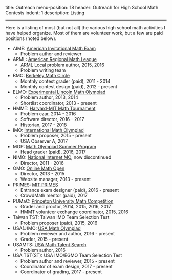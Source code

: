 title: Outreach
menu-position: 18
header: Outreach for High School Math Contests
indent: 1
description: Listing

---

Here is a listing of most (but not all)
the various high school math activities I have helped organize.
Most of them are volunteer work,
but a few are paid positions (noted below).

+ AIME: [American Invitational Math Exam](https://en.wikipedia.org/wiki/American_Invitational_Mathematics_Examination)
	+ Problem author and reviewer
+ ARML: [American Regional Math League](www.arml2.com)
	+ ARML Local problem author, 2015, 2016
	+ Problem writing team
+ BMC: [Berkeley Math Circle](http://mathcircle.berkeley.edu/)
	+ Monthly contest grader (paid), 2011 - 2014
	+ Monthly contest design (paid), 2012 - present
+ ELMO: [Experimental Lincoln Math Olympiad](http://web.evanchen.cc/elmo/index.html)
	+ Problem author, 2013, 2014
	+ Shortlist coordinator, 2013 - present
+ HMMT: [Harvard-MIT Math Tournament](www.hmmt.co)
	+ Problem czar, 2014 - 2016
	+ Software director, 2016 - 2017
	+ Historian, 2017 - 2018
+ IMO: [International Math Olympiad](www.imo-official.org)
	+ Problem proposer, 2015 - present
	+ USA Observer A, 2017
+ MOP: [Math Olympiad Summer Program](https://en.wikipedia.org/wiki/Mathematical_Olympiad_Summer_Program)
	+ Head grader (paid), 2016, 2017
+ NIMO: [National Internet MO](http://internetolympiad.org/), now discontinued
	+ Director, 2011 - 2016
+ OMO: [Online Math Open](http://internetolympiad.org/pages/16-omo_acknow)
	+ Director, 2013 - 2015
	+ Website manager, 2013 - present
+ PRIMES: [MIT PRIMES](http://math.mit.edu/research/highschool/primes/index.php)
	+ Entrance exam designer (paid), 2016 - present
	+ CrowdMath mentor (paid), 2017
+ PUMaC: [Princeton University Math Competition](https://pumac.princeton.edu/)
	+ Grader and proctor, 2014, 2015, 2016, 2017
	+ HMMT volunteer exchange coordinator, 2015, 2016
+ Taiwan TST: Taiwan IMO Team Selection Test
	+ Problem proposer (paid), 2015, 2016
+ USA(J)MO: [USA Math Olympiad](https://en.wikipedia.org/wiki/United_States_of_America_Mathematical_Olympiad)
	+ Problem reviewer and author, 2016 - present
	+ Grader, 2015 - present
+ USAMTS: [USA Math Talent Search](http://usamts.org/)
	+ Problem author, 2016
+ USA TST(ST): USA IMO/EGMO Team Selection Test
	+ Problem author and reviewer, 2015 - present
	+ Coordinator of exam design, 2017 - present
	+ Coordinator of grading, 2017 - present

<!-- USAMO committee soon? :O -->
